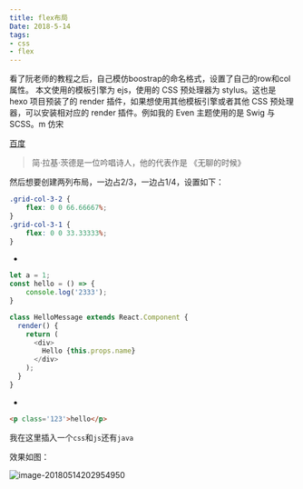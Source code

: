 ```yaml
---
title: flex布局
Date: 2018-5-14
tags: 
- css
- flex
---
```


看了阮老师的教程之后，自己模仿boostrap的命名格式，设置了自己的row和col属性。
本文使用的模板引擎为 ejs，使用的 CSS 预处理器为 stylus。这也是 hexo 项目预装了的 render 插件，如果想使用其他模板引擎或者其他 CSS 预处理器，可以安装相对应的 render 插件。例如我的 Even 主题使用的是 Swig 与 SCSS。m
仿宋

[百度][baidu]

[baidu]: http://baidu.com



> 简·拉基·茨德是一位吟唱诗人，他的代表作是 《无聊的时候》

<!-- more -->

然后想要创建两列布局，一边占2/3，一边占1/4，设置如下：

```css
.grid-col-3-2 {
    flex: 0 0 66.66667%;
}
.grid-col-3-1 {
    flex: 0 0 33.33333%;
}
```
-

```js
let a = 1;
const hello = () => {
    console.log('2333');
}

class HelloMessage extends React.Component {
  render() {
    return (
      <div>
        Hello {this.props.name}
      </div>
    );
  }
}
```
-
```html
<p class='123'>hello</p>
```

我在这里插入一个`css`和`js`还有`java`

效果如图：

![image-20180514202954950](/var/folders/5b/9clfljmj5vs68vftm769y28r0000gn/T/abnerworks.Typora/image-20180514202954950.png)


